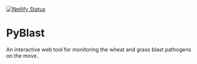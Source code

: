 [![Netlify Status](https://api.netlify.com/api/v1/badges/1f9e906d-a349-41dd-8a0f-8aa84320e89b/deploy-status)](https://app.netlify.com/sites/pyblast/deploys)


# PyBlast

An interactive web tool for monitoring the wheat and grass blast pathogens on the move. 


